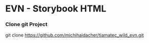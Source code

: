 # EVN - Storybook HTML 

### Clone git Project 
git clone https://github.com/michihaidacher/tiamatec_wild_evn.git
